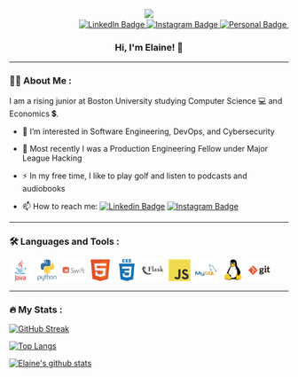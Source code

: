 <!--cover-->
<div id="header" align="center">
  <img src="https://external-content.duckduckgo.com/iu/?u=https%3A%2F%2Fexternal-preview.redd.it%2FlG919rw6h5hnjizhPGli7HMmxbeErnq0PhkQzRuKBZ0.jpg%3Fauto%3Dwebp%26s%3D0e229f0530adc87ec60fa706f24c1758a94bf86f&f=1&nofb=1" width="1100" frameBorder="0"/>
</div>

<!-- badges -->
<div id="badges" align="right">
  <a href="https://www.linkedin.com/in/eleiyoung/">
    <img src="https://img.shields.io/badge/LinkedIn-blue?style=flat&logo=linkedin&logoColor=white" alt="LinkedIn Badge"/>
  </a>
  <a href="https://www.instagram.com/elaineleiyoung/">
    <img src="https://img.shields.io/badge/Instagram-833AB4?style=flat&logo=instagram&logoColor=purple-red" alt="Instagram Badge"/>
  </a>
  <a href="https://elaineleiyoung.github.io/">
    <img src="https://img.shields.io/badge/Website-black?style=flat&logo=github&logoColor=white" alt="Personal Badge"/>
  </a>
  <img src="https://komarev.com/ghpvc/?username=elaineleiyoung&style=flat-square&color=blue" alt=""/>
</div>

<!-- intro -->
<div id="intro" align="center">
  <h3> Hi, I'm Elaine! &#129309; </h3>
</div>

---

### :woman_technologist: About Me :
I am a rising junior at Boston University studying Computer Science :computer: and Economics :heavy_dollar_sign:.

- :telescope: I’m interested in Software Engineering, DevOps, and Cybersecurity

- :seedling: Most recently I was a Production Engineering Fellow under Major League Hacking

- :zap: In my free time, I like to play golf and listen to podcasts and audiobooks

- :mailbox: How to reach me: [![Linkedin Badge](https://img.shields.io/badge/-LinkedIn-blue?style=flat&logo=Linkedin&logoColor=white)](https://www.linkedin.com/in/eleiyoung/) [![Instagram Badge](https://img.shields.io/badge/Instagram-833AB4?style=flat&logo=instagram&logoColor=purple-red)](https://www.instagram.com/elaineleiyoung/)


---

### :hammer_and_wrench: Languages and Tools :
<div>
  <img src="https://github.com/devicons/devicon/blob/master/icons/java/java-original-wordmark.svg" title="Java" alt="Java" width="40" height="40"/>&nbsp;
  <img src="https://github.com/devicons/devicon/blob/master/icons/python/python-original-wordmark.svg" title="Python" alt="Python" width="40" height="40"/>&nbsp;
  <img src="https://github.com/devicons/devicon/blob/master/icons/swift/swift-original-wordmark.svg" title="Swift" alt="Swift" width="40" height="40"/>&nbsp;
  <img src="https://github.com/devicons/devicon/blob/master/icons/html5/html5-original.svg" title="HTML5" alt="HTML" width="40" height="40"/>&nbsp;
  <img src="https://github.com/devicons/devicon/blob/master/icons/css3/css3-plain-wordmark.svg"  title="CSS3" alt="CSS" width="40" height="40"/>&nbsp;
  <img src="https://github.com/devicons/devicon/blob/master/icons/flask/flask-original-wordmark.svg"  title="Flask" alt="Flask" width="40" height="40"/>&nbsp;
  <img src="https://github.com/devicons/devicon/blob/master/icons/javascript/javascript-original.svg" title="JavaScript" alt="JavaScript" width="40" height="40"/>&nbsp;
  <img src="https://github.com/devicons/devicon/blob/master/icons/mysql/mysql-original-wordmark.svg" title="MySQL"  alt="MySQL" width="40" height="40"/>&nbsp;
  <img src="https://github.com/devicons/devicon/blob/master/icons/linux/linux-original.svg" title="Linux" alt="Linux" width="40" height="40"/>&nbsp;
  <img src="https://github.com/devicons/devicon/blob/master/icons/git/git-original-wordmark.svg" title="Git" **alt="Git" width="40" height="40"/>
</div>

---

### :fire: My Stats :
[![GitHub Streak](http://github-readme-streak-stats.herokuapp.com?user=elaineleiyoung&theme=dark&background=000000)](https://git.io/streak-stats)

[![Top Langs](https://github-readme-stats.vercel.app/api/top-langs/?username=elaineleiyoung&layout=compact&theme=vision-friendly-dark)](https://github.com/anuraghazra/github-readme-stats)

[![Elaine's github stats](https://github-readme-stats.vercel.app/api?username=elaineleiyoung&count_private=true&show_icons=true&theme=radical&hide_rank=false)](https://github.com/anuraghazra/github-readme-stats)
